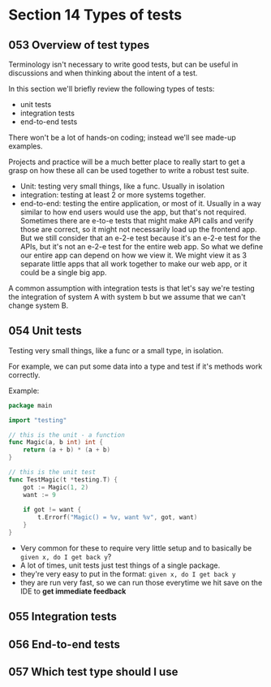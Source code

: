 # Section 14 Types of tests

## 053 Overview of test types
Terminology isn't necessary to write good tests, but can be useful in discussions and when thinking about the intent of a test.

In this section we'll briefly review the following types of tests:
- unit tests
- integration tests
- end-to-end tests

There won't be a lot of hands-on coding; instead we'll see made-up examples.

Projects and practice will be a much better place to really start to get a grasp on how these all can be used together to write a
robust test suite.

- Unit: testing very small things, like a func. Usually in isolation
- integration: testing at least 2 or more systems together.
- end-to-end: testing the entire application, or most of it. Usually in a way similar to how end users would use the app, but
that's not required. Sometimes there are e-to-e tests that might make API calls and verify those are correct, so it might not necessarily
load up the frontend app. But we still consider that an e-2-e test because it's an e-2-e test for the APIs, but it's not an e-2-e test
for the entire web app. So what we define our entire app can depend on how we view it. We might view it as 3 separate little apps that
all work together to make our web app, or it could be a single big app.

A common assumption with integration tests is that let's say we're testing the integration of system A with system b but we
assume that we can't change system B.

## 054 Unit tests
Testing very small things, like a func or a small type, in isolation.

For example, we can put some data into a type and test if it's methods work correctly.

Example:

```go
package main

import "testing"

// this is the unit - a function
func Magic(a, b int) int {
	return (a + b) * (a + b)
}

// this is the unit test
func TestMagic(t *testing.T) {
	got := Magic(1, 2)
	want := 9
	
	if got != want {
		t.Errorf("Magic() = %v, want %v", got, want)
    }
}
```

- Very common for these to require very little setup and to basically be `given x, do I get back y`?
- A lot of times, unit tests just test things of a single package.
- they're very easy to put in the format: `given x, do I get back y`
- they are run very fast, so we can run those everytime we hit save on the IDE to **get immediate feedback**

## 055 Integration tests

## 056 End-to-end tests

## 057 Which test type should I use